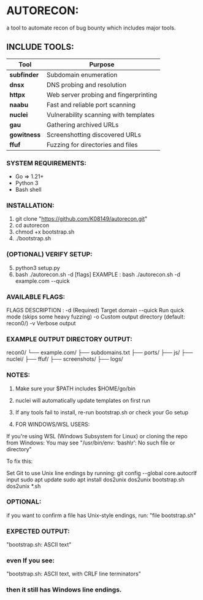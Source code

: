 # AUTORECON:
a tool to automate recon of bug bounty which includes major tools. 
##  INCLUDE TOOLS:

| Tool         | Purpose                                  |
|--------------|------------------------------------------|
| **subfinder**| Subdomain enumeration                    |
| **dnsx**     | DNS probing and resolution               |
| **httpx**    | Web server probing and fingerprinting    |
| **naabu**    | Fast and reliable port scanning          |
| **nuclei**   | Vulnerability scanning with templates    |
| **gau**      | Gathering archived URLs                  |
| **gowitness**| Screenshotting discovered URLs           |
| **ffuf**     | Fuzzing for directories and files        |

###  SYSTEM REQUIREMENTS:
- Go => 1.21+
- Python 3
- Bash shell
###  INSTALLATION:
1. git clone "https://github.com/K08149/autorecon.git"
2. cd autorecon
3. chmod +x bootstrap.sh
4. ./bootstrap.sh
### (OPTIONAL) VERIFY SETUP:
5. python3 setup.py
6. bash ./autorecon.sh -d <domain> [flags]
EXAMPLE :
bash ./autorecon.sh -d example.com --quick
### AVAILABLE FLAGS: 
FLAGS DESCRIPTION :
-d <domain>	(Required) Target domain
--quick	Run quick mode (skips some heavy fuzzing)
-o <outputdir>	Custom output directory (default: recon0/)
-v	Verbose output
### EXAMPLE OUTPUT DIRECTORY OUTPUT:
recon0/
└── example.com/
    ├── subdomains.txt
    ├── ports/
    ├── js/
    ├── nuclei/
    ├── ffuf/
    ├── screenshots/
    ├── logs/
### NOTES:
1. Make sure your $PATH includes $HOME/go/bin

2. nuclei will automatically update templates on first run

3. If any tools fail to install, re-run bootstrap.sh or check your Go setup

4. FOR WINDOWS/WSL USERS:

If you're using WSL (Windows Subsystem for Linux) or cloning the repo from Windows:
You may see "/usr/bin/env: ‘bash\r’: No such file or directory"

To fix this:

Set Git to use Unix line endings by running:
git config --global core.autocrlf input
sudo apt update
sudo apt install dos2unix
dos2unix bootstrap.sh
dos2unix *.sh


### OPTIONAL:
if you want to  confirm a file has Unix-style endings, run:
"file bootstrap.sh"
### EXPECTED OUTPUT:
"bootstrap.sh: ASCII text"
### even If you see:
"bootstrap.sh: ASCII text, with CRLF line terminators"
### then it still has Windows line endings.


